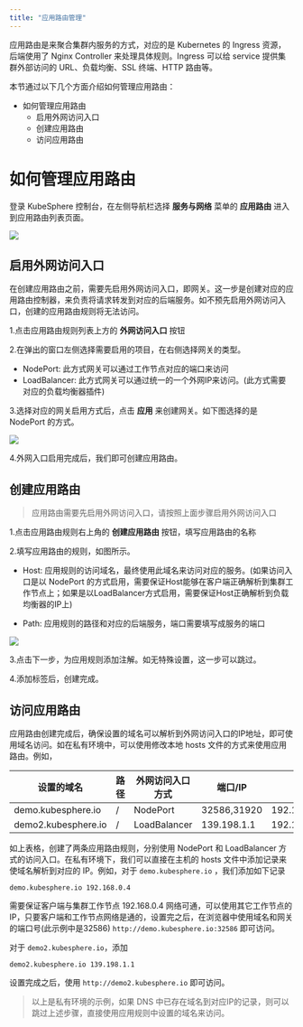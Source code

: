 ```yaml
---
title: "应用路由管理"
---
```


应用路由是来聚合集群内服务的方式，对应的是 Kubernetes 的 Ingress 资源，后端使用了 Nginx Controller 来处理具体规则。Ingress 可以给 service 提供集群外部访问的 URL、负载均衡、SSL 终端、HTTP 路由等。

本节通过以下几个方面介绍如何管理应用路由：

- 如何管理应用路由
  - 启用外网访问入口
  - 创建应用路由
  - 访问应用路由

# 如何管理应用路由

登录 KubeSphere 控制台，在左侧导航栏选择 **服务与网络** 菜单的 **应用路由** 进入到应用路由列表页面。

![](/router-gateway1.png)

## 启用外网访问入口

在创建应用路由之前，需要先启用外网访问入口，即网关。这一步是创建对应的应用路由控制器，来负责将请求转发到对应的后端服务。如不预先启用外网访问入口，创建的应用路由规则将无法访问。

1.点击应用路由规则列表上方的 **外网访问入口** 按钮

2.在弹出的窗口左侧选择需要启用的项目，在右侧选择网关的类型。

- NodePort: 此方式网关可以通过工作节点对应的端口来访问
- LoadBalancer: 此方式网关可以通过统一的一个外网IP来访问。(此方式需要对应的负载均衡器插件)


3.选择对应的网关启用方式后，点击 **应用** 来创建网关。如下图选择的是 NodePort 的方式。

![](/router-gateway.png)

4.外网入口启用完成后，我们即可创建应用路由。

## 创建应用路由

> 应用路由需要先启用外网访问入口，请按照上面步骤启用外网访问入口

1.点击应用路由规则右上角的 **创建应用路由** 按钮，填写应用路由的名称

2.填写应用路由的规则，如图所示。

- Host: 应用规则的访问域名，最终使用此域名来访问对应的服务。(如果访问入口是以 NodePort 的方式启用，需要保证Host能够在客户端正确解析到集群工作节点上；如果是以LoadBalancer方式启用，需要保证Host正确解析到负载均衡器的IP上)

- Path: 应用规则的路径和对应的后端服务，端口需要填写成服务的端口

![](/router-create.png)

3.点击下一步，为应用规则添加注解。如无特殊设置，这一步可以跳过。

4.添加标签后，创建完成。

## 访问应用路由

应用路由创建完成后，确保设置的域名可以解析到外网访问入口的IP地址，即可使用域名访问。如在私有环境中，可以使用修改本地 hosts 文件的方式来使用应用路由。例如，

|设置的域名|路径|外网访问入口方式|端口/IP|集群工作节点IP|
----|---|---|---|---
|demo.kubesphere.io|/|NodePort|32586,31920|192.168.0.4,192.168.0.3,192.168.0.2|
|demo2.kubesphere.io|/|LoadBalancer|139.198.1.1|192.168.0.4,192.168.0.3,192.168.0.2

如上表格，创建了两条应用路由规则，分别使用 NodePort 和 LoadBalancer 方式的访问入口。在私有环境下，我们可以直接在主机的 hosts 文件中添加记录来使域名解析到对应的 IP。例如，对于 `demo.kubesphere.io` ，我们添加如下记录

```
demo.kubesphere.io 192.168.0.4
```

需要保证客户端与集群工作节点 192.168.0.4 网络可通，可以使用其它工作节点的IP，只要客户端和工作节点网络是通的，设置完之后，在浏览器中使用域名和网关的端口号(此示例中是32586) `http://demo.kubesphere.io:32586` 即可访问。

对于 `demo2.kubesphere.io`，添加

```
demo2.kubesphere.io 139.198.1.1
```

设置完成之后，使用 `http://demo2.kubesphere.io` 即可访问。

> 以上是私有环境的示例，如果 DNS 中已存在域名到对应IP的记录，则可以跳过上述步骤，直接使用应用规则中设置的域名来访问。